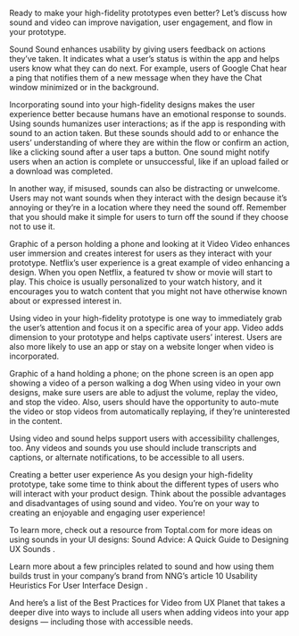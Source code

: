 Ready to make your high-fidelity prototypes even better? Let’s discuss how sound and video can improve navigation, user engagement, and flow in your prototype. 

Sound
Sound enhances usability by giving users feedback on actions they’ve taken. It indicates what a user’s status is within the app and helps users know what they can do next. For example, users of Google Chat hear a ping that notifies them of a new message when they have the Chat window minimized or in the background.

Incorporating sound into your high-fidelity designs makes the user experience better because humans have an emotional response to sounds. Using sounds humanizes user interactions; as if the app is responding with sound to an action taken. But these sounds should add to or enhance the users’ understanding of where they are within the flow or confirm an action, like a clicking sound after a user taps a button. One sound might notify users when an action is complete or unsuccessful, like if an upload failed or a download was completed. 

In another way, if misused, sounds can also be distracting or unwelcome. Users may not want sounds when they interact with the design because it’s annoying or they’re in a location where they need the sound off. Remember that you should make it simple for users to turn off the sound if they choose not to use it. 

Graphic of a person holding a phone and looking at it
Video
Video enhances user immersion and creates interest for users as they interact with your prototype. Netflix’s user experience is a great example of video enhancing a design. When you open Netflix, a featured tv show or movie will start to play. This choice is usually personalized to your watch history, and it encourages you to watch content that you might not have otherwise known about or expressed interest in.

Using video in your high-fidelity prototype is one way to immediately grab the user’s attention and focus it on a specific area of your app. Video adds dimension to your prototype and helps captivate users’ interest. Users are also more likely to use an app or stay on a website longer when video is incorporated. 

Graphic of a hand holding a phone; on the phone screen is an open app showing a video of a person walking a dog
When using video in your own designs, make sure users are able to adjust the volume, replay the video, and stop the video. Also, users should have the opportunity to auto-mute the video or stop videos from automatically replaying, if they’re uninterested in the content.

Using video and sound helps support users with accessibility challenges, too. Any videos and sounds you use should include transcripts and captions, or alternate notifications, to be accessible to all users. 

Creating a better user experience
As you design your high-fidelity prototype, take some time to think about the different types of users who will interact with your product design. Think about the possible advantages and disadvantages of using sound and video. You’re on your way to creating an enjoyable and engaging user experience! 

To learn more, check out a resource from Toptal.com for more ideas on using sounds in your UI designs: 
Sound Advice: A Quick Guide to Designing UX Sounds
.

Learn more about a few principles related to sound and how using them builds trust in your company’s brand from NNG’s article 
10 Usability Heuristics For User Interface Design
.

And here’s a list of the 
Best Practices for Video
 from UX Planet that takes a deeper dive into ways to include all users when adding videos into your app designs — including those with accessible needs. 

